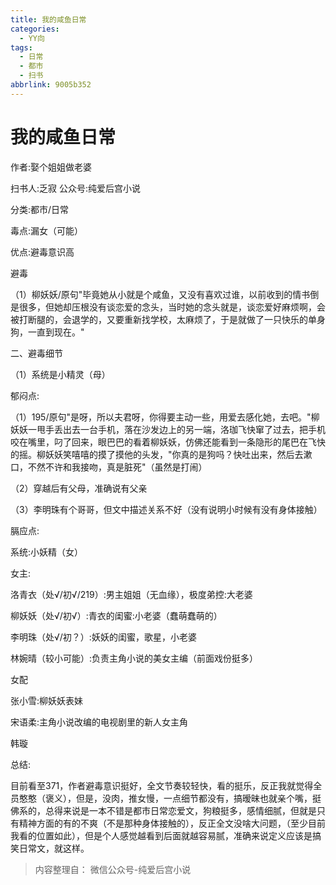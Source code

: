 ```yaml
---
title: 我的咸鱼日常
categories:
  - YY向
tags:
  - 日常
  - 都市
  - 扫书
abbrlink: 9005b352
---
```

# 我的咸鱼日常
作者:娶个姐姐做老婆

扫书人:乏寂 公众号:纯爱后宫小说

分类:都市/日常

毒点:漏女（可能）

优点:避毒意识高

避毒

（1）柳妖妖/原句"毕竟她从小就是个咸鱼，又没有喜欢过谁，以前收到的情书倒是很多，但她却压根没有谈恋爱的念头，当时她的念头就是，谈恋爱好麻烦啊，会被打断腿的，会退学的，又要重新找学校，太麻烦了，于是就做了一只快乐的单身狗，一直到现在。"

二、避毒细节

（1）系统是小精灵（母）

郁闷点:

（1）195/原句"是呀，所以夫君呀，你得要主动一些，用爱去感化她，去吧。"柳妖妖一甩手丢出去一台手机，落在沙发边上的另一端，洛珈飞快窜了过去，把手机咬在嘴里，叼了回来，眼巴巴的看着柳妖妖，仿佛还能看到一条隐形的尾巴在飞快的摇。柳妖妖笑嘻嘻的摸了摸他的头发，"你真的是狗吗？快吐出来，然后去漱口，不然不许和我接吻，真是脏死"（虽然是打闹）

（2）穿越后有父母，准确说有父亲

（3）李明珠有个哥哥，但文中描述关系不好（没有说明小时候有没有身体接触）

膈应点:

系统:小妖精（女）

女主:

洛青衣（处√/初√/219）:男主姐姐（无血缘），极度弟控:大老婆

柳妖妖（处√/初√）:青衣的闺蜜:小老婆（蠢萌蠢萌的）

李明珠（处√/初？）:妖妖的闺蜜，歌星，小老婆

林婉晴（较小可能）:负责主角小说的美女主编（前面戏份挺多）

女配

张小雪:柳妖妖表妹

宋语柔:主角小说改编的电视剧里的新人女主角

韩璇

总结:

目前看至371，作者避毒意识挺好，全文节奏较轻快，看的挺乐，反正我就觉得全员憨憨（褒义），但是，没肉，推女慢，一点细节都没有，搞暧昧也就亲个嘴，挺佛系的，总得来说是一本不错是都市日常恋爱文，狗粮挺多，感情细腻，但就是只有精神方面的有的不爽（不是那种身体接触的），反正全文没啥大问题，（至少目前我看的位置如此），但是个人感觉越看到后面就越容易腻，准确来说定义应该是搞笑日常文，就这样。


> 内容整理自： 微信公众号-纯爱后宫小说